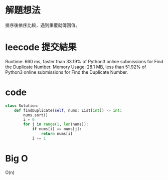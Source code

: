 # 解題想法
排序後依序比較，遇到重覆就傳回值。

# leecode 提交結果
Runtime: 660 ms, faster than 33.19% of Python3 online submissions for Find the Duplicate Number.
Memory Usage: 28.1 MB, less than 51.92% of Python3 online submissions for Find the Duplicate Number.

# code
```python
class Solution:
    def findDuplicate(self, nums: List[int]) -> int:
        nums.sort()
        i = 0
        for j in range(1, len(nums)):
            if nums[i] == nums[j]:
                return nums[i]
            i += 1
```

# Big O
O(n)